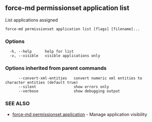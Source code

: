 ## force-md permissionset application list

List applications assigned

```
force-md permissionset application list [flags] [filename]...
```

### Options

```
  -h, --help      help for list
  -v, --visible   visible applications only
```

### Options inherited from parent commands

```
      --convert-xml-entities   convert numeric xml entities to character entities (default true)
      --silent                 show errors only
      --verbose                show debugging output
```

### SEE ALSO

* [force-md permissionset application](force-md_permissionset_application.md)	 - Manage application visibility

